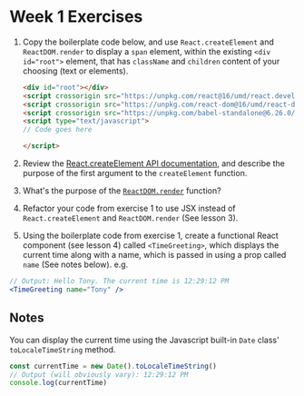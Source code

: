 # Week 1 Exercises

1. Copy the boilerplate code below, and use `React.createElement` and `ReactDOM.render` to display a `span` element, within the existing `<div id="root">` element, that has `className` and `children` content of your choosing (text or elements).

    ```html
    <div id="root"></div>
    <script crossorigin src="https://unpkg.com/react@16/umd/react.development.js"></script>
    <script crossorigin src="https://unpkg.com/react-dom@16/umd/react-dom.development.js"></script>
    <script crossorigin src="https://unpkg.com/babel-standalone@6.26.0/babel.js"></script>
    <script type="text/javascript">
    // Code goes here

    </script>
    ```

2. Review the [React.createElement API documentation](https://reactjs.org/docs/react-api.html#createelement), and describe the purpose of the first argument to the `createElement` function.

3. What's the purpose of the [`ReactDOM.render`](https://reactjs.org/docs/react-dom.html#render) function?

4. Refactor your code from exercise 1 to use JSX instead of `React.createElement` and `ReactDOM.render` (See lesson 3).

5. Using the boilerplate code from exercise 1, create a functional React component (see lesson 4) called `<TimeGreeting>`, which displays the current time along with a name, which is passed in using a prop called `name` (See notes below). e.g.

```jsx
// Output: Hello Tony. The current time is 12:29:12 PM
<TimeGreeting name="Tony" />
```

## Notes
You can display the current time using the Javascript built-in `Date` class' `toLocaleTimeString` method.
```js
const currentTime = new Date().toLocaleTimeString()
// Output (will obviously vary): 12:29:12 PM
console.log(currentTime)
```
